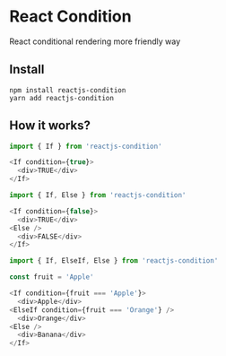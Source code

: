 # React Condition

React conditional rendering more friendly way

## Install

```
npm install reactjs-condition
yarn add reactjs-condition
```

## How it works?

```javascript
import { If } from 'reactjs-condition'

<If condition={true}>
  <div>TRUE</div>
</If>
```

```javascript
import { If, Else } from 'reactjs-condition'

<If condition={false}>
  <div>TRUE</div>
<Else />
  <div>FALSE</div>
</If>
```

```javascript
import { If, ElseIf, Else } from 'reactjs-condition'

const fruit = 'Apple'

<If condition={fruit === 'Apple'}>
  <div>Apple</div>
<ElseIf condition={fruit === 'Orange'} />
  <div>Orange</div>
<Else />
  <div>Banana</div>
</If>
```

